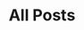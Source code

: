 ---
layout: post-index
permalink: /posts/
title: All Posts
tagline: A List of Posts
tags: [blog]
image:
  feature: rsz_hartzis-posts-feature.jpg
  credit: hartzis
  creditlink: http://hartzis.me
---